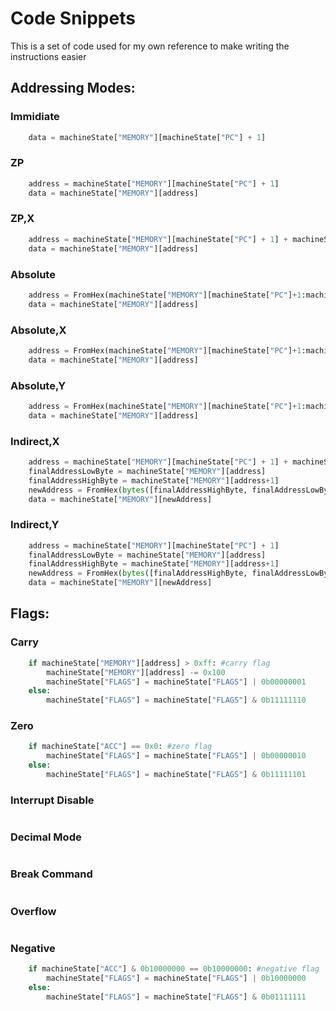 # Code Snippets
This is a set of code used for my own reference to make writing the instructions easier
## Addressing Modes:
### Immidiate
```python
    data = machineState["MEMORY"][machineState["PC"] + 1]
```

### ZP
```python
    address = machineState["MEMORY"][machineState["PC"] + 1]
    data = machineState["MEMORY"][address]
```

### ZP,X
```python
    address = machineState["MEMORY"][machineState["PC"] + 1] + machineState["X"]
    data = machineState["MEMORY"][address]
```

### Absolute
```python
    address = FromHex(machineState["MEMORY"][machineState["PC"]+1:machineState["PC"]+3])
    data = machineState["MEMORY"][address]
```

### Absolute,X
```python
    address = FromHex(machineState["MEMORY"][machineState["PC"]+1:machineState["PC"]+3]) + machineState["X"]
    data = machineState["MEMORY"][address]
```

### Absolute,Y
```python
    address = FromHex(machineState["MEMORY"][machineState["PC"]+1:machineState["PC"]+3]) + machineState["Y"]
    data = machineState["MEMORY"][address]
```

### Indirect,X
```python
    address = machineState["MEMORY"][machineState["PC"] + 1] + machineState["X"]
    finalAddressLowByte = machineState["MEMORY"][address]
    finalAddressHighByte = machineState["MEMORY"][address+1]
    newAddress = FromHex(bytes([finalAddressHighByte, finalAddressLowByte]))
    data = machineState["MEMORY"][newAddress]
```


### Indirect,Y
```python
    address = machineState["MEMORY"][machineState["PC"] + 1]
    finalAddressLowByte = machineState["MEMORY"][address]
    finalAddressHighByte = machineState["MEMORY"][address+1]
    newAddress = FromHex(bytes([finalAddressHighByte, finalAddressLowByte])) + machineState["Y"]
    data = machineState["MEMORY"][newAddress]
```

## Flags:
### Carry
```python
    if machineState["MEMORY"][address] > 0xff: #carry flag
        machineState["MEMORY"][address] -= 0x100
        machineState["FLAGS"] = machineState["FLAGS"] | 0b00000001
    else:
        machineState["FLAGS"] = machineState["FLAGS"] & 0b11111110
```

### Zero
```python
    if machineState["ACC"] == 0x0: #zero flag
        machineState["FLAGS"] = machineState["FLAGS"] | 0b00000010
    else:
        machineState["FLAGS"] = machineState["FLAGS"] & 0b11111101
```


### Interrupt Disable
```python
```

### Decimal Mode
```python
```

### Break Command
```python
```

### Overflow
```python
```

### Negative
```python
    if machineState["ACC"] & 0b10000000 == 0b10000000: #negative flag
        machineState["FLAGS"] = machineState["FLAGS"] | 0b10000000
    else:
        machineState["FLAGS"] = machineState["FLAGS"] & 0b01111111
```